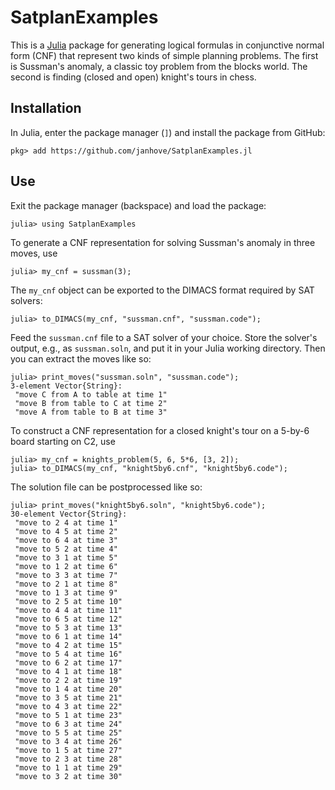 # SatplanExamples

This is a [Julia](https://julialang.org/) package for generating
logical formulas in conjunctive normal form (CNF) that represent
two kinds of simple planning problems.
The first is Sussman's anomaly, a classic toy problem from the
blocks world.
The second is finding (closed and open) knight's tours in chess.

## Installation
In Julia, enter the package manager (`]`) and install the package from GitHub:

```
pkg> add https://github.com/janhove/SatplanExamples.jl
```

## Use

Exit the package manager (backspace) and load the package:

```
julia> using SatplanExamples
```

To generate a CNF representation for solving Sussman's anomaly in three moves, use

```
julia> my_cnf = sussman(3);
```

The `my_cnf` object can be exported to the DIMACS format required by SAT solvers:

```
julia> to_DIMACS(my_cnf, "sussman.cnf", "sussman.code");
```

Feed the `sussman.cnf` file to a SAT solver of your choice.
Store the solver's output, e.g., as `sussman.soln`, and put it in your Julia working directory.
Then you can extract the moves like so:

```
julia> print_moves("sussman.soln", "sussman.code");
3-element Vector{String}:
 "move C from A to table at time 1"
 "move B from table to C at time 2"
 "move A from table to B at time 3"
```

To construct a CNF representation for a closed knight's tour on a 5-by-6 board starting on C2, use

```
julia> my_cnf = knights_problem(5, 6, 5*6, [3, 2]);
julia> to_DIMACS(my_cnf, "knight5by6.cnf", "knight5by6.code");
```

The solution file can be postprocessed like so:

```
julia> print_moves("knight5by6.soln", "knight5by6.code");
30-element Vector{String}:
 "move to 2 4 at time 1"
 "move to 4 5 at time 2"
 "move to 6 4 at time 3"
 "move to 5 2 at time 4"
 "move to 3 1 at time 5"
 "move to 1 2 at time 6"
 "move to 3 3 at time 7"
 "move to 2 1 at time 8"
 "move to 1 3 at time 9"
 "move to 2 5 at time 10"
 "move to 4 4 at time 11"
 "move to 6 5 at time 12"
 "move to 5 3 at time 13"
 "move to 6 1 at time 14"
 "move to 4 2 at time 15"
 "move to 5 4 at time 16"
 "move to 6 2 at time 17"
 "move to 4 1 at time 18"
 "move to 2 2 at time 19"
 "move to 1 4 at time 20"
 "move to 3 5 at time 21"
 "move to 4 3 at time 22"
 "move to 5 1 at time 23"
 "move to 6 3 at time 24"
 "move to 5 5 at time 25"
 "move to 3 4 at time 26"
 "move to 1 5 at time 27"
 "move to 2 3 at time 28"
 "move to 1 1 at time 29"
 "move to 3 2 at time 30"
```
